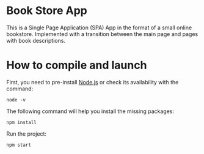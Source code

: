 # Book Store App

This is a Single Page Application (SPA) App in the format of a small online bookstore. Implemented with a transition between the main page and pages with book descriptions.

# How to compile and launch

First, you need to pre-install [Node.js](https://nodejs.org/en/download) or check its availability with the command:
```
node -v
```

The following command will help you install the missing packages:
```
npm install
```
Run the project:
```
npm start
```

